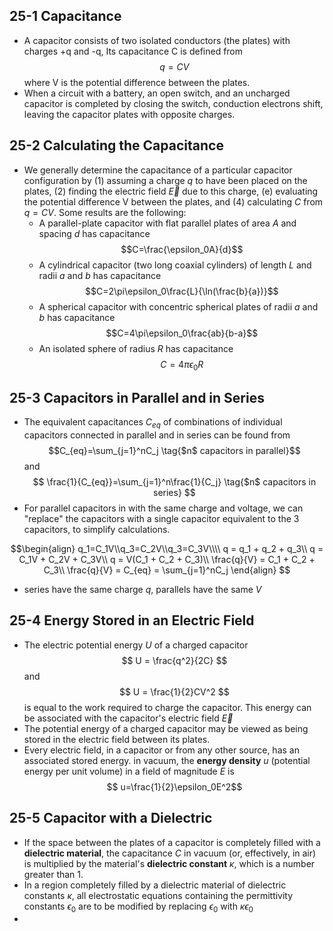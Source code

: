 ## 25-1 Capacitance
- A capacitor consists of two isolated conductors (the plates) with charges +q and -q, Its capacitance C is defined from $$q=CV$$ where V is the potential difference between the plates.
- When a circuit with a battery, an open switch, and an uncharged capacitor is completed by closing the switch, conduction electrons shift, leaving the capacitor plates with opposite charges.

## 25-2 Calculating the Capacitance
- We generally determine the capacitance of a particular capacitor configuration by (1) assuming a charge $q$ to have been placed on the plates, (2) finding the electric field $\vec{E}$ due to this charge, (e) evaluating the potential difference V between the plates, and (4) calculating $C$ from $q=CV$. Some results are the following:
	- A parallel-plate capacitor with flat parallel plates of area $A$ and spacing $d$ has capacitance $$C=\frac{\epsilon_0A}{d}$$
	- A cylindrical capacitor (two long coaxial cylinders) of length $L$ and radii $a$ and $b$ has capacitance $$C=2\pi\epsilon_0\frac{L}{\ln(\frac{b}{a})}$$
	- A spherical capacitor with concentric spherical plates of radii $a$ and $b$ has capacitance $$C=4\pi\epsilon_0\frac{ab}{b-a}$$
	- An isolated sphere of radius $R$ has capacitance $$C=4\pi\epsilon_0R$$
## 25-3 Capacitors in Parallel and in Series
- The equivalent capacitances $C_{eq}$ of combinations of individual capacitors connected in parallel and in series can be found from $$C_{eq}=\sum_{j=1}^nC_j \tag{$n$ capacitors in parallel}$$
	and
	$$
	\frac{1}{C_{eq}}=\sum_{j=1}^n\frac{1}{C_j} \tag{$n$ capacitors in series}
	$$
- For parallel capacitors in with the same charge and voltage, we can "replace" the capacitors with a single capacitor equivalent to the 3 capacitors, to simplify calculations.

$$\begin{align}
q_1=C_1V\\q_3=C_2V\\q_3=C_3V\\\\
q = q_1 + q_2 + q_3\\
q = C_1V + C_2V + C_3V\\
q = V(C_1 + C_2 + C_3)\\
\frac{q}{V} = C_1 + C_2 + C_3\\
\frac{q}{V} = C_{eq} = \sum_{j=1}^nC_j
\end{align}
$$

- series have the same charge $q$, parallels have the same $V$

## 25-4 Energy Stored in an Electric Field
- The electric potential energy $U$ of a charged capacitor $$ U = \frac{q^2}{2C} $$ and $$ U = \frac{1}{2}CV^2 $$ is equal to the work required to charge the capacitor. This energy can be associated with the capacitor's electric field $\vec{E}$
- The potential energy of a charged capacitor may be viewed as being stored in the electric field between its plates.
- Every electric field, in a capacitor or from any other source, has an associated stored energy. in vacuum, the __energy density__ $u$ (potential energy per unit volume) in a field of magnitude $E$ is $$ u=\frac{1}{2}\epsilon_0E^2$$
## 25-5 Capacitor with a Dielectric
- If the space between the plates of a capacitor is completely filled with a __dielectric material__, the capacitance $C$ in vacuum (or, effectively, in air) is multiplied by the material's __dielectric constant__ $\kappa$, which is a number greater than 1.
- In a region completely filled by a dielectric material of dielectric constants $\kappa$, all electrostatic equations containing the permittivity constants $\epsilon_0$ are to be modified by replacing $\epsilon_0$ with $\kappa\epsilon_0$
- 